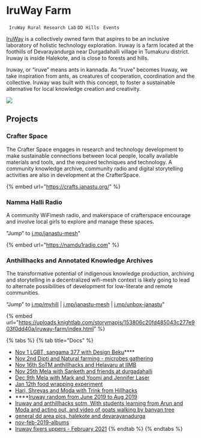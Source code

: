 # IruWay Farm

` IruWay Rural Research Lab` `DD Hills `  `Events`

[IruWay](https://iruway.janastu.org) is a collectively owned farm that aspires to be an inclusive laboratory of holistic technology exploration. Iruway is a farm located at the foothills of Devarayandurga near Durgadahalli village in Tumakuru district. Iruway is inside Halekote, and is close to forests and hills.

Iruway, or “iruve” means ants in kannada. As “iruve” becomes Iruway, we take inspiration from ants, as creatures of cooperation, coordination and the collective. Iruway was built with this concept, to foster a sustainable alternative for local knowledge creation and creativity.

![](../.gitbook/assets/iruway\_map\_27nov18\_iruway-route.jpg)

## Projects

### **Crafter Space**

The Crafter Space engages in research and technology development to make sustainable connections between local people, locally available materials and tools, and the required techniques and technology. A community knowledge archive, community radio and digital storytelling activities are also in development at the CrafterSpace.

{% embed url="https://crafts.janastu.org/" %}

### **Namma Halli Radio**

A community WiFimesh radio, and makerspace of crafterspace encourage and involve local girls to explore and manage these spaces.&#x20;

"Jump” to [j.mp/janastu-mesh](https://j.mp/janastu-mesh)"

{% embed url="https://namdu1radio.com" %}

### **Anthillhacks and Annotated Knowledge Archives**

The transformative potential of indigenous knowledge production, archiving and storytelling in a decentralized wifi-mesh context is likely going to lead to alternate possibilities of development for low-literate and remote communities.

&#x20;“Jump” to [j.mp/myhill](https://j.mp/myhill) | [j.mp/janastu-mesh](https://j.mp/janastu-mesh) | [j.mp/unbox-janastu](https://j.mp/unbox-janastu)"

{% embed url="https://uploads.knightlab.com/storymapjs/153806c20fd485043c277e903f0dd40a/iruway-farm/index.html" %}

{% tabs %}
{% tab title="Docs" %}
* [Nov 1 LGBT, sangama 377 with Design Beku](https://photos.app.goo.gl/isUJPSpaTYW82xUTA)****
* [Nov 2nd Dipti and Natural farming - microbes gathering ](https://photos.app.goo.gl/iZChnUhsr1ZhJ3T6A)
* [Nov 16th SoTM anthillhacks and Helavaru at IIMB](https://photos.app.goo.gl/ai9ddJftk9f9vbdp9)
* [Nov 25th Mela with Sanketh and friends at durgadahalli](https://photos.app.goo.gl/PRQw5NaxAjabRAML7)
* [Dec 9th Mela with Mark and Yoomi and Jennifer Laser](https://photos.app.goo.gl/pQNhP6Lvikq8X4MQ9)
* [Jan 12th food wrapping experiment](https://photos.app.goo.gl/MGAwwUrr1fMs2qWz7)
* [Hari, Shreyas and Moda with Trink from Hillhacks](https://photos.app.goo.gl/D4rCvSCQLDadsb2F9)
* ****[Iruway random from June 2019 to Aug 2019](https://photos.app.goo.gl/qiwj5h8z2fXo8xun8)
* [Iruway and anthillhacks sotm, With students learning from Arun and Moda and acting out, and video of goats walking by banyan tree](https://photos.app.goo.gl/1WxQn4gPBG6DZnPG8)
* [general dd area pics, halekote and devarayanadurga](https://photos.app.goo.gl/ibinyzUDSq13Lfk78)
* [nov-feb-2019-albums](https://docs.google.com/document/d/1dOh6iaV7w-C\_MyGtIPS5y3wX-MRnY-VNKZRn-Dm4xRg/edit)
* [Iruway fixers uppers - February 2021](https://photos.app.goo.gl/vR9epw9DyvNf9zbr6)
{% endtab %}
{% endtabs %}
